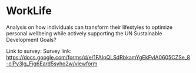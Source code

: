 # WorkLife
Analysis on how individuals can transform their lifestyles to optimize personal wellbeing while actively supporting the UN Sustainable Development Goals?

Link to survey: 
Survey link: https://docs.google.com/forms/d/e/1FAIpQLSdRbkamYgEkFvlA0605CZSe_8-clPy3lg_Fig6Eard5syho2w/viewform
